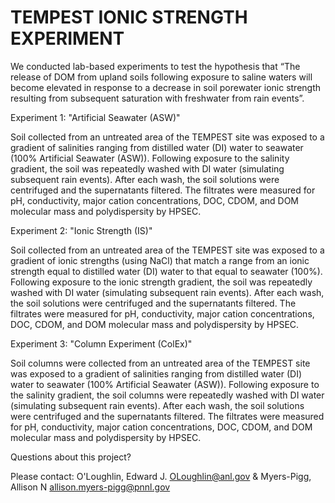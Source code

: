 # TEMPEST IONIC STRENGTH EXPERIMENT

We conducted lab-based experiments to test the hypothesis that “The release of DOM from upland soils following exposure to saline waters will become elevated in response to a decrease in soil porewater ionic strength resulting from subsequent saturation with freshwater from rain events”. 

Experiment 1: "Artificial Seawater (ASW)"

Soil collected from an untreated area of the TEMPEST site was exposed to a gradient of salinities ranging from distilled water (DI) water to seawater (100% Artificial Seawater (ASW)). Following exposure to the salinity gradient, the soil was repeatedly washed with DI water (simulating subsequent rain events). After each wash, the soil solutions were centrifuged and the supernatants filtered. The filtrates were measured for pH, conductivity, major cation concentrations, DOC, CDOM, and DOM molecular mass and polydispersity by HPSEC.

Experiment 2: "Ionic Strength (IS)"

Soil collected from an untreated area of the TEMPEST site was exposed to a gradient of ionic strengths (using NaCl) that match a range from an ionic strength equal to distilled water (DI) water to that equal to seawater (100%). Following exposure to the ionic strength gradient, the soil was repeatedly washed with DI water (simulating subsequent rain events). After each wash, the soil solutions were centrifuged and the supernatants filtered. The filtrates were measured for pH, conductivity, major cation concentrations, DOC, CDOM, and DOM molecular mass and polydispersity by HPSEC.

Experiment 3: "Column Experiment (ColEx)"

Soil columns were collected from an untreated area of the TEMPEST site was exposed to a gradient of salinities ranging from distilled water (DI) water to seawater (100% Artificial Seawater (ASW)). Following exposure to the salinity gradient, the soil columns were repeatedly washed with DI water (simulating subsequent rain events). After each wash, the soil solutions were centrifuged and the supernatants filtered. The filtrates were measured for pH, conductivity, major cation concentrations, DOC, CDOM, and DOM molecular mass and polydispersity by HPSEC.

Questions about this project?

Please contact: 
O'Loughlin, Edward J. <OLoughlin@anl.gov> &
Myers-Pigg, Allison N <allison.myers-pigg@pnnl.gov>
